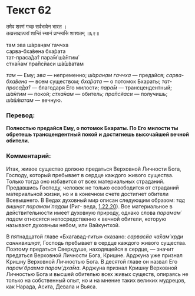 # Текст 62

तमेव शरणं गच्छ सर्वभावेन भारत ।  
तत्प्रसादात्परां शान्तिं स्थानं प्राप्स्यसि शाश्वतम् ॥६२॥

там эва ш́аран̣ам̇ гаччха  
сарва-бха̄вена бха̄рата  
тат-праса̄да̄т пара̄м̇ ш́а̄нтим̇  
стха̄нам̇ пра̄псйаси ш́а̄ш́ватам

_там_ — Ему; _эва_ — непременно; _ш́аран̣ам гаччха_ — предайся; _сарва-бха̄вена_ — всем существом; _бха̄рата_ — о потомок Бхараты; _тат- праса̄да̄т_ — благодаря Его милости; _пара̄м_ — трансцендентный; _ш́а̄нтим_ — покой; _стха̄нам_ — обитель; _пра̄псйаси_ — получишь; _ш́а̄ш́ватам_ — вечную.

### Перевод:

**Полностью предайся Ему, о потомок Бхараты. По Его милости ты обретешь трансцендентный покой и достигнешь высочайшей вечной обители.**

### Комментарий:

Итак, живое существо должно предаться Верховной Личности Бога, Господу, который пребывает в сердце каждого живого существа. Только тогда оно избавится от всех материальных страданий. Предавшись Господу, человек не только освободится от страданий материальной жизни, но и в конечном счете достигнет обители Всевышнего. В Ведах духовный мир описан следующим образом: _тад вишн̣от̣ парамам̇ падам_ (Риг- веда, [1.22.20](#)). Все материальное в действительности имеет духовную природу, однако слова _парамам̇ падам_ относятся непосредственно к вечной обители, которую называют духовным небом, или Вайкунтхой.

В пятнадцатой главе «Бхагавад-гиты» сказано: _сарвасйа ча̄хам̇ хр̣ди саннивишх̣ат̣_. Господь пребывает в сердце каждого живого существа. Поэтому предаться Сверхдуше, находящейся в сердце, — значит предаться Верховной Личности Бога, Кришне. Арджуна уже признал Кришну Верховной Личностью Бога. В десятой главе он назвал Его _парам̇ брахма парам̇ дха̄ма_. Арджуна признал Кришну Верховной Личностью Бога и высшей обителью всех живых существ, опираясь не только на собственный опыт, но и на мнение таких великих мудрецов, как Нарада, Асита, Девала и Вьяса.